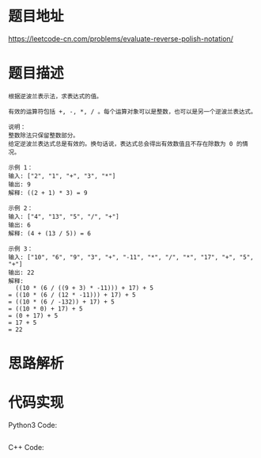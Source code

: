 # **题目地址**
https://leetcode-cn.com/problems/evaluate-reverse-polish-notation/
# **题目描述**
```
根据逆波兰表示法，求表达式的值。

有效的运算符包括 +, -, *, / 。每个运算对象可以是整数，也可以是另一个逆波兰表达式。

说明：
整数除法只保留整数部分。
给定逆波兰表达式总是有效的。换句话说，表达式总会得出有效数值且不存在除数为 0 的情况。

示例 1：
输入: ["2", "1", "+", "3", "*"]
输出: 9
解释: ((2 + 1) * 3) = 9

示例 2：
输入: ["4", "13", "5", "/", "+"]
输出: 6
解释: (4 + (13 / 5)) = 6

示例 3：
输入: ["10", "6", "9", "3", "+", "-11", "*", "/", "*", "17", "+", "5", "+"]
输出: 22
解释: 
  ((10 * (6 / ((9 + 3) * -11))) + 17) + 5
= ((10 * (6 / (12 * -11))) + 17) + 5
= ((10 * (6 / -132)) + 17) + 5
= ((10 * 0) + 17) + 5
= (0 + 17) + 5
= 17 + 5
= 22
```
# **思路解析**
# **代码实现**
Python3 Code:
```

```
C++ Code:
```

```
